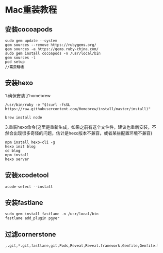 # Mac重装教程

## **安装cocoapods**



```
sudo gem update --system
gem sources --remove https://rubygems.org/
gem sources -a https://gems.ruby-china.com/
sudo gem install cocoapods -n /usr/local/bin
gem sources -l
pod setup
//需要翻墙
```

## 安装hexo

1.确保安装了homebrew



```
/usr/bin/ruby -e "$(curl -fsSL https://raw.githubusercontent.com/Homebrew/install/master/install)" 
```

```
brew install node 
```

3.重装hexo命令{这里是重新生成，如果之前有这个文件件，建议也重新安装，不然会出现很多奇怪的问题，估计是hexo版本不兼容，或者某些配置环境不兼容}



```
npm install hexo-cli -g  
hexo init blog  
cd blog  
npm install  
hexo server 
```

## **安装xcodetool**



```
xcode-select --install
```

## **安装fastlane**



```
sudo gem install fastlane -n /usr/local/bin
fastlane add_plugin pgyer 
```

## **过滤cornerstone**



```
,.git,*.git,fastlane,git,Pods,Reveal,Reveal.framework,Gemfile,Gemfile.lock,Podfile.lock
```